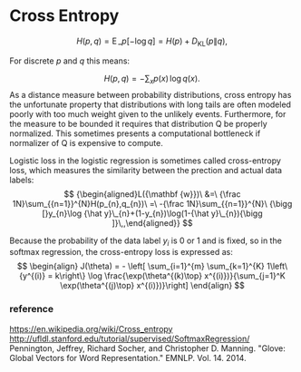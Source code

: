 # Cross Entropy

$$
H(p,q)=\operatorname {E}\_{p}[-\log q]=H(p)+D_{{{\mathrm  {KL}}}}(p\|q),\!
$$

For discrete $p$ and $q$ this means:

$$
H(p,q)=-\sum_{x}p(x)\,\log q(x).\!
$$
As a distance measure between probability distributions, cross entropy has the unfortunate property that distributions with long tails are often modeled poorly with too much weight given to the unlikely events. Furthermore, for the measure to be bounded it requires that distribution Q be properly normalized. This sometimes presents a computational bottleneck if normalizer of Q is expensive to compute.

Logistic loss in the logistic regression is sometimes called cross-entropy loss, which measures the similarity between the prection and actual data labels:
$$
{\begin{aligned}L({\mathbf {w}})\ &=\ {\frac  1N}\sum_{{n=1}}^{N}H(p_{n},q_{n})\ =\ -{\frac  1N}\sum_{{n=1}}^{N}\ 
{\bigg [}y_{n}\log {\hat y}\_{n}+(1-y_{n})\log(1-{\hat  y}\_{n}){\bigg ]}\,,\end{aligned}}
$$

Because the probability of the data label $y_i$ is 0 or 1 and is fixed, so in the softmax regression, the cross-entropy loss is expressed as:
$$
\begin{align}
J(\theta) = - \left[ \sum_{i=1}^{m} \sum_{k=1}^{K}  1\left\{y^{(i)} = k\right\} \log \frac{\exp(\theta^{(k)\top} x^{(i)})}{\sum_{j=1}^K \exp(\theta^{(j)\top} x^{(i)})}\right]
\end{align}
$$

### reference
https://en.wikipedia.org/wiki/Cross_entropy
http://ufldl.stanford.edu/tutorial/supervised/SoftmaxRegression/
Pennington, Jeffrey, Richard Socher, and Christopher D. Manning. "Glove: Global Vectors for Word Representation." EMNLP. Vol. 14. 2014.

